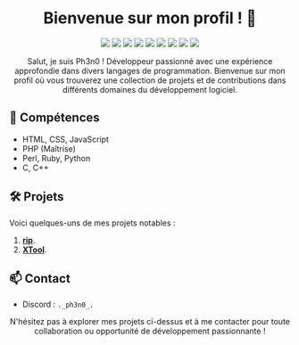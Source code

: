 <h1 align="center">Bienvenue sur mon profil ! 👋</h1>

<p align="center">
  <img src="https://img.shields.io/badge/HTML-Expert-orange">
  <img src="https://img.shields.io/badge/CSS-Expert-blue">
  <img src="https://img.shields.io/badge/JavaScript-Expert-yellow">
  <img src="https://img.shields.io/badge/PHP-Master-purple">
  <img src="https://img.shields.io/badge/Perl-Advanced-blueviolet">
  <img src="https://img.shields.io/badge/Ruby-Proficient-red">
  <img src="https://img.shields.io/badge/Python-Advanced-green">
  <img src="https://img.shields.io/badge/C-Advanced-blue">
  <img src="https://img.shields.io/badge/C++-Advanced-brightgreen">
</p>

<p align="center">
  Salut, je suis Ph3n0 ! Développeur passionné avec une expérience approfondie dans divers langages de programmation. Bienvenue sur mon profil où vous trouverez une collection de projets et de contributions dans différents domaines du développement logiciel.
</p>


## 🚀 Compétences

- HTML, CSS, JavaScript
- PHP (Maîtrise)
- Perl, Ruby, Python
- C, C++

## 🛠️ Projets

Voici quelques-uns de mes projets notables :

1. **[rip](https://github.com/z-ph3n0/rip)**.
2. **[XTool](https://github.com/z-ph3n0/XTool)**.

## 📫 Contact

- Discord : ``._ph3n0_.``

<p align="center">
  N'hésitez pas à explorer mes projets ci-dessus et à me contacter pour toute collaboration ou opportunité de développement passionnante !
</p>
